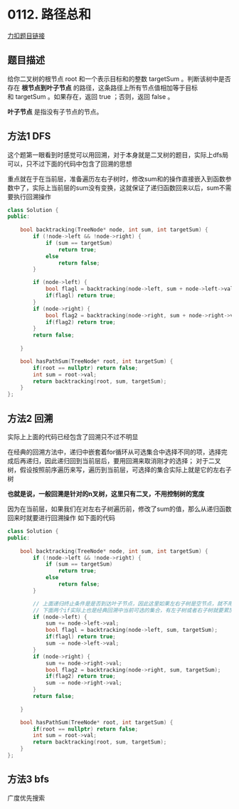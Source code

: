 <p id="路径总和"></p>

# 0112. 路径总和  

[力扣题目链接](https://leetcode-cn.com/problems/path-sum/)  


## 题目描述  

给你二叉树的根节点 root 和一个表示目标和的整数 targetSum 。判断该树中是否存在 **根节点到叶子节点** 的路径，这条路径上所有节点值相加等于目标和 targetSum 。如果存在，返回 true ；否则，返回 false 。

**叶子节点** 是指没有子节点的节点。  



## 方法1 DFS  

这个题第一眼看到时感觉可以用回溯，对于本身就是二叉树的题目，实际上dfs局可以，只不过下面的代码中包含了回溯的思想  

重点就在于在当前层，准备遍历左右子树时，修改sum和的操作直接嵌入到函数参数中了，实际上当前层的sum没有变换，这就保证了递归函数回来以后，sum不需要执行回溯操作  



```cpp
class Solution {
public:
    
    bool backtracking(TreeNode* node, int sum, int targetSum) {
        if (!node->left && !node->right) {
            if (sum == targetSum)
                return true;
            else
                return false;
        }

        if (node->left) {
            bool flagl = backtracking(node->left, sum + node->left->val, targetSum);
            if(flagl) return true;
        }
        if (node->right) {
            bool flag2 = backtracking(node->right, sum + node->right->val, targetSum);
            if(flag2) return true;
        }
        return false;
    
    }

    bool hasPathSum(TreeNode* root, int targetSum) {
        if(root == nullptr) return false;
        int sum = root->val;
        return backtracking(root, sum, targetSum);
    }
};
```



## 方法2 回溯  

实际上上面的代码已经包含了回溯只不过不明显  

在经典的回溯方法中，递归中嵌套着for循环从可选集合中选择不同的项，选择完成后再递归，因此递归回到当前层后，要用回溯来取消刚才的选择； 对于二叉树，假设按照前序遍历来写，遍历到当前层，可选择的集合实际上就是它的左右子树

**也就是说，一般回溯是针对的n叉树，这里只有二叉，不用控制树的宽度**


因为在当前层，如果我们在对左右子树遍历前，修改了sum的值，那么从递归函数回来时就要进行回溯操作  如下面的代码   

```cpp
class Solution {
public:
    
    bool backtracking(TreeNode* node, int sum, int targetSum) {
        if (!node->left && !node->right) {
            if (sum == targetSum)
                return true;
            else
                return false;
        }

        // 上面递归终止条件是是否到达叶子节点，因此这里如果左右子树是空节点，就不用遍历了
        // 下面两个if实际上也是经典回溯中当前可选的集合，有左子树或者右子树就要累加
        if (node->left) {
            sum += node->left->val;
            bool flagl = backtracking(node->left, sum, targetSum);
            if(flagl) return true;
            sum -= node->left->val;
        }
        if (node->right) {
            sum += node->right->val;
            bool flag2 = backtracking(node->right, sum, targetSum);
            if(flag2) return true;
            sum -= node->right->val;
        }
        return false;
    
    }

    bool hasPathSum(TreeNode* root, int targetSum) {
        if(root == nullptr) return false;
        int sum = root->val;
        return backtracking(root, sum, targetSum);
    }
};
```


## 方法3 bfs  

广度优先搜索


```cpp

```